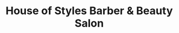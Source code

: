 ---
title: "House of Styles Barber & Beauty Salon"
url: /smithfield/house-of-styles-barber-und-beauty-salon/
shop: Kosmetik
---